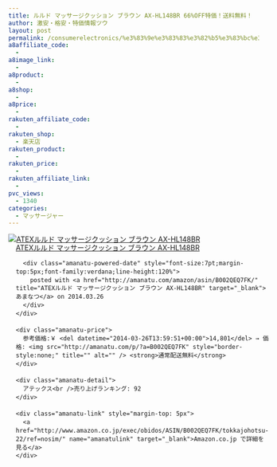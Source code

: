 ```yaml
---
title: ルルド マッサージクッション ブラウン AX-HL148BR 66%OFF特価！送料無料！
author: 激安・格安・特価情報ツウ
layout: post
permalink: /consumerelectronics/%e3%83%9e%e3%83%83%e3%82%b5%e3%83%bc%e3%82%b8%e3%83%a3%e3%83%bc/axhl148br-66off.html
a8affiliate_code:
  - 
a8image_link:
  - 
a8product:
  - 
a8shop:
  - 
a8price:
  - 
rakuten_affiliate_code:
  - 
rakuten_shop:
  - 楽天店
rakuten_product:
  - 
rakuten_price:
  - 
rakuten_affiliate_link:
  - 
pvc_views:
  - 1340
categories:
  - マッサージャー
---
```

<div class="amanatu-box" style="margin-bottom:0px;">
  <div class="amanatu-image" style="float:left;">
    <a href="http://www.amazon.co.jp/exec/obidos/ASIN/B002QEQ7FK/tokkajohotsu-22/ref=nosim/" name="amanatulink" target="_blank"><img src="http://i1.wp.com/ecx.images-amazon.com/images/I/51XQa2HqQjL._SL160_.jpg?w=546" alt="ATEXルルド マッサージクッション ブラウン AX-HL148BR" style="border: none;" data-recalc-dims="1" /></a>
  </div>
  
  <div class="amanatu-info" style="float:left;margin-left:15px;line-height:120%">
    <div class="amanatu-name" style="margin-bottom:10px;line-height:120%">
      <a href="http://www.amazon.co.jp/exec/obidos/ASIN/B002QEQ7FK/tokkajohotsu-22/ref=nosim/" name="amanatulink" target="_blank">ATEXルルド マッサージクッション ブラウン AX-HL148BR</a> 
      
      <div class="amanatu-powered-date" style="font-size:7pt;margin-top:5px;font-family:verdana;line-height:120%">
        posted with <a href="http://amanatu.com/amazon/asin/B002QEQ7FK/" title="ATEXルルド マッサージクッション ブラウン AX-HL148BR" target="_blank">あまなつ</a> on 2014.03.26
      </div>
    </div>
    
    <div class="amanatu-price">
      参考価格:￥ <del datetime="2014-03-26T13:59:51+00:00">14,801</del> → 価格: <img src="http://amanatu.com/p/?a=B002QEQ7FK" style="border-style:none;" title="" alt="" /> <strong>通常配送無料</strong>
    </div>
    
    <div class="amanatu-detail">
      アテックス<br />売り上げランキング: 92
    </div>
    
    <div class="amanatu-link" style="margin-top: 5px">
      <a href="http://www.amazon.co.jp/exec/obidos/ASIN/B002QEQ7FK/tokkajohotsu-22/ref=nosim/" name="amanatulink" target="_blank">Amazon.co.jp で詳細を見る</a>
    </div>
  </div>
  
  <div class="amanatu-footer" style="clear: left">
  </div>
</div>